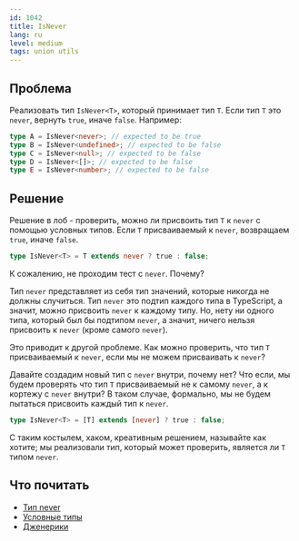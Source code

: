 ```yaml
---
id: 1042
title: IsNever
lang: ru
level: medium
tags: union utils
---
```


## Проблема

Реализовать тип `IsNever<T>`, который принимает тип `T`. Если тип `T` это
`never`, вернуть `true`, иначе `false`. Например:

```typescript
type A = IsNever<never>; // expected to be true
type B = IsNever<undefined>; // expected to be false
type C = IsNever<null>; // expected to be false
type D = IsNever<[]>; // expected to be false
type E = IsNever<number>; // expected to be false
```

## Решение

Решение в лоб - проверить, можно ли присвоить тип `T` к `never` с помощью
условных типов. Если `T` присваиваемый к `never`, возвращаем `true`, иначе
`false`.

```typescript
type IsNever<T> = T extends never ? true : false;
```

К сожалению, не проходим тест с `never`. Почему?

Тип `never` представляет из себя тип значений, которые никогда не должны
случиться. Тип `never` это подтип каждого типа в TypeScript, а значит, можно
присвоить `never` к каждому типу. Но, нету ни одного типа, который был бы
подтипом `never`, а значит, ничего нельзя присвоить к `never` (кроме самого
`never`).

Это приводит к другой проблеме. Как можно проверить, что тип `T` присваиваемый к
`never`, если мы не можем присваивать к `never`?

Давайте создадим новый тип с `never` внутри, почему нет? Что если, мы будем
проверять что тип `T` присваиваемый не к самому `never`, а к кортежу с `never`
внутри? В таком случае, формально, мы не будем пытаться присвоить каждый тип к
`never`.

```typescript
type IsNever<T> = [T] extends [never] ? true : false;
```

С таким костылем, хаком, креативным решением, называйте как хотите; мы
реализовали тип, который может проверить, является ли `T` типом `never`.

## Что почитать

- [Тип never](https://www.typescriptlang.org/docs/handbook/2/narrowing.html#the-never-type)
- [Условные типы](https://www.typescriptlang.org/docs/handbook/2/conditional-types.html)
- [Дженерики](https://www.typescriptlang.org/docs/handbook/2/generics.html)
